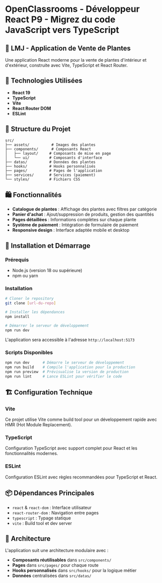 # OpenClassrooms - Développeur React P9 - Migrez du code JavaScript vers TypeScript

## 🌱 LMJ - Application de Vente de Plantes

Une application React moderne pour la vente de plantes d'intérieur et d'extérieur, construite avec Vite, TypeScript et React Router.

## 🚀 Technologies Utilisées

- **React 19** 
- **TypeScript**
- **Vite**
- **React Router DOM**
- **ESLint**

## 📁 Structure du Projet

```
src/
├── assets/          # Images des plantes
├── components/      # Composants React
│   ├── layout/     # Composants de mise en page
│   └── ui/         # Composants d'interface
├── datas/          # Données des plantes
├── hooks/          # Hooks personnalisés
├── pages/          # Pages de l'application
├── services/       # Services (paiement)
└── styles/         # Fichiers CSS
```

## 🛍️ Fonctionnalités

- **Catalogue de plantes** : Affichage des plantes avec filtres par catégorie
- **Panier d'achat** : Ajout/suppression de produits, gestion des quantités
- **Pages détaillées** : Informations complètes sur chaque plante
- **Système de paiement** : Intégration de formulaire de paiement
- **Responsive design** : Interface adaptée mobile et desktop

## 🚀 Installation et Démarrage

### Prérequis

- Node.js (version 18 ou supérieure)
- npm ou yarn

### Installation

```bash
# Cloner le repository
git clone [url-du-repo]

# Installer les dépendances
npm install

# Démarrer le serveur de développement
npm run dev
```

L'application sera accessible à l'adresse `http://localhost:5173`

### Scripts Disponibles

```bash
npm run dev      # Démarre le serveur de développement
npm run build    # Compile l'application pour la production
npm run preview  # Prévisualise la version de production
npm run lint     # Lance ESLint pour vérifier le code
```

## 🏗️ Configuration Technique

### Vite

Ce projet utilise Vite comme build tool pour un développement rapide avec HMR (Hot Module Replacement).

### TypeScript

Configuration TypeScript avec support complet pour React et les fonctionnalités modernes.

### ESLint

Configuration ESLint avec règles recommandées pour TypeScript et React.

## 📦 Dépendances Principales

- `react` & `react-dom` : Interface utilisateur
- `react-router-dom` : Navigation entre pages
- `typescript` : Typage statique
- `vite` : Build tool et dev server

## 🎨 Architecture

L'application suit une architecture modulaire avec :

- **Composants réutilisables** dans `src/components/`
- **Pages** dans `src/pages/` pour chaque route
- **Hooks personnalisés** dans `src/hooks/` pour la logique métier
- **Données** centralisées dans `src/datas/`
